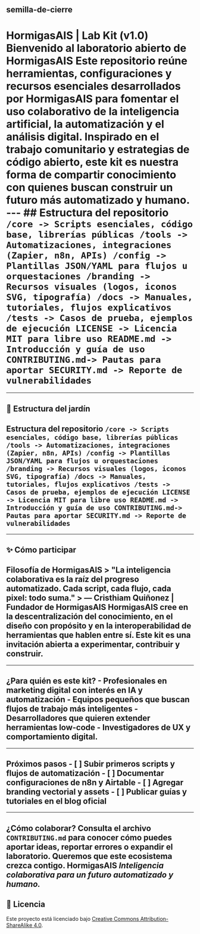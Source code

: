 ## semilla-de-cierre

# HormigasAIS | Lab Kit (v1.0) **Bienvenido al laboratorio abierto de HormigasAIS** Este repositorio reúne herramientas, configuraciones y recursos esenciales desarrollados por HormigasAIS para fomentar el uso colaborativo de la inteligencia artificial, la automatización y el análisis digital. Inspirado en el trabajo comunitario y estrategias de código abierto, este kit es nuestra forma de compartir conocimiento con quienes buscan construir un futuro más automatizado y humano. --- ## Estructura del repositorio ``` /core -> Scripts esenciales, código base, librerías públicas /tools -> Automatizaciones, integraciones (Zapier, n8n, APIs) /config -> Plantillas JSON/YAML para flujos u orquestaciones /branding -> Recursos visuales (logos, iconos SVG, tipografía) /docs -> Manuales, tutoriales, flujos explicativos /tests -> Casos de prueba, ejemplos de ejecución LICENSE -> Licencia MIT para libre uso README.md -> Introducción y guía de uso CONTRIBUTING.md-> Pautas para aportar SECURITY.md -> Reporte de vulnerabilidades ``` 


---

## 🌱 Estructura del jardín

 ## Estructura del repositorio ``` /core -> Scripts esenciales, código base, librerías públicas /tools -> Automatizaciones, integraciones (Zapier, n8n, APIs) /config -> Plantillas JSON/YAML para flujos u orquestaciones /branding -> Recursos visuales (logos, iconos SVG, tipografía) /docs -> Manuales, tutoriales, flujos explicativos /tests -> Casos de prueba, ejemplos de ejecución LICENSE -> Licencia MIT para libre uso README.md -> Introducción y guía de uso CONTRIBUTING.md-> Pautas para aportar SECURITY.md -> Reporte de vulnerabilidades ``` 

---

## ✨ Cómo participar

## Filosofía de HormigasAIS > "La inteligencia colaborativa es la raíz del progreso automatizado. Cada script, cada flujo, cada pixel: todo suma." > — Cristhiam Quiñonez | Fundador de HormigasAIS HormigasAIS cree en la descentralización del conocimiento, en el diseño con propósito y en la interoperabilidad de herramientas que hablen entre sí. Este kit es una invitación abierta a experimentar, contribuir y construir.

---

## ¿Para quién es este kit? - Profesionales en marketing digital con interés en IA y automatización - Equipos pequeños que buscan flujos de trabajo más inteligentes - Desarrolladores que quieren extender herramientas low-code - Investigadores de UX y comportamiento digital.

---

 ## Próximos pasos - [ ] Subir primeros scripts y flujos de automatización - [ ] Documentar configuraciones de n8n y Airtable - [ ] Agregar branding vectorial y assets - [ ] Publicar guías y tutoriales en el blog oficial 

---

## ¿Cómo colaborar? Consulta el archivo `CONTRIBUTING.md` para conocer cómo puedes aportar ideas, reportar errores o expandir el laboratorio. Queremos que este ecosistema crezca contigo. **HormigasAIS** *Inteligencia colaborativa para un futuro automatizado y humano.* 


## 📜 Licencia

Este proyecto está licenciado bajo [Creative Commons Attribution-ShareAlike 4.0](https://creativecommons.org/licenses/by-sa/4.0/).